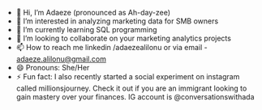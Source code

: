 - 👋 Hi, I’m Adaeze (pronounced as Ah-day-zee)
- 👀 I’m interested in analyzing marketing data for SMB owners
- 🌱 I’m currently learning SQL programming
- 💞️ I’m looking to collaborate on your marketing analytics projects
- 📫 How to reach me linkedin /adaezealilonu or via email - adaeze.alilonu@gmail.com
- 😄 Pronouns: She/Her
- ⚡ Fun fact: I also recently started a social experiment on instagram called millionsjourney. Check it out if you are an immigrant looking to gain mastery over your finances. IG account is @conversationswithada
<!---
preciousada/preciousada is a ✨ special ✨ repository because its `README.md` (this file) appears on your GitHub profile.
You can click the Preview link to take a look at your changes.
--->
